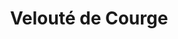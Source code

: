 ---
layout: recette
categories: [recettes]
hidden: true
lang: fr
sitemap: false
title: Velouté de Courge
type: sel
recettes:
  Classique:
    ingredients: 
      - nom: courge
      - nom: oignon
      - nom: ail
      - nom: crème fraîche
      - nom: muscade
      - nom: paprika doux
    etapes:
      - label: "Préparation"
        details:
          - Couper la courge en gros dés
          - Faire cuire la courge dans de l'eau bouillante
          - Faire revenir l’oignon dans de l’huile d’olive
          - Ajouter l’ail et les épices, mettre à feu doux pendant quelques minutes
          - Mettre de coté
          - Quand la courge est cuite (vérifier avec une fourchette), essorer
          - Tout verser dans un saladier et mixer 
          - Ajouter la crème fraîche et saler
---